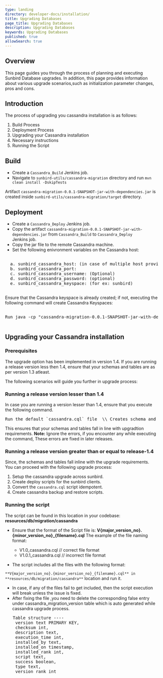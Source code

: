 ```yaml
---
type: landing
directory: developer-docs/installation/
title: Upgrading Databases
page_title: Upgrading Databases
description: Upgrading Databases
keywords: Upgrading Databases
published: true
allowSearch: true
---
```

## Overview 
This page guides you through the process of planning and executing Sunbird Database upgrades. In addition, this page provides information about various upgrade scenarios,such as initialization parameter changes, pros and cons.

## Introduction

The process of upgrading you cassandra installation is as follows:
  
  1. Build Process
  2. Deployment Process
  3. Upgrading your Cassandra installation  
  4. Necessary instructions 
  5. Running the Script

## Build

* Create a `Cassandra_Build` Jenkins job. 
* Navigate to `sunbird-utils/cassandra-migration` directory and run `mvn clean install -DskipTests`

Artifact `cassandra-migration-0.0.1-SNAPSHOT-jar-with-dependencies.jar` is created inside `sunbird-utils/cassandra-migration/target` directory.

## Deployment

* Create a `Cassandra_Deploy` Jenkins job. 
* Copy the artifact `cassandra-migration-0.0.1-SNAPSHOT-jar-with-dependencies.jar`  from  `Cassandra_Build` to `Cassandra_Deploy`     
  Jenkins job.
* Copy the jar file to the remote Cassandra machine. 
* Set the following enivronment variables on the Cassandra host:

<pre>

  a. sunbird_cassandra_host: (in case of multiple host provide the value comma separated) 
  b. sunbird_cassandra_port: 
  c. sunbird_cassandra_username: (Optional) 
  d. sunbird_cassandra_password: (optional) 
  e. sunbird_cassandra_keyspace: (for ex: sunbird)

</pre>

Ensure that the Cassandra keyspace is already created; if not, executing the following command will create Cassandra Keyspaces:

<pre>

Run java -cp "cassandra-migration-0.0.1-SNAPSHOT-jar-with-dependencies.jar com.contrastsecurity.cassandra.migration.utils.MigrationScriptEntryPoint` on your remote cassandra machine.

</pre>

## Upgrading your Cassandra installation 

### Prerequisites 

The upgrade option has been implemented in version 1.4. If you are running a release version less then 1.4, ensure that your schemas and tables are as per version 1.3 atleast.

The following scenarios will guide you further in upgrade process: 

### Running a release version lesser than 1.4

In case you are running a version lesser than 1.4, ensure that you execute the following command.
<pre>
Run the default `cassandra.cql` file  \\ Creates schema and tables until release-1.3. 
</pre>
This ensures that your schemas and tables fall in line with upgradtion requirements. 
**Note:** Ignore the errors, if you encounter any while executing the command, These errors are fixed in later releases. 

### Running a release version greater than or equal to release-1.4 

Since, the schemas and tables fall inline with the upgrade requirements. You can proceed with 
the following upgrade process:  

1) Setup the cassandra upgrade across sunbird. 
2) Create deploy scripts for the sunbird clients.
3) Convert the `cassandra.cql` script idempotent.
4) Create cassandra backup and restore scripts.

### Running the script

The script can be found in this location in your codebase: **resources/db/migration/cassandra**

- Ensure that the format of the Script file is: **V{major_version_no}.{minor_version_no}_{filename}.cql**
  The example of the file naming format:     
     
     - V1.0_cassandra.cql // correct file format
     - V1.0.1_cassandra.cql // incorrect file format 

- The script includes all the files with the following format:

`**V{major_version_no}.{minor_version_no}_{filename}.cql** in **resources/db/migration/cassandra**` location and run it. 

- In case, if any of the files fail to get included, then the script execution will break unless the issue is fixed.
- After fixing the file ,you need to delete the corresponding false entry under cassandra_migration_version table which is auto generated while cassandra upgrade process.
<pre>
   Table structure ----
    version text PRIMARY KEY,
    checksum int,
    description text,
    execution_time int,
    installed_by text,
    installed_on timestamp,
    installed_rank int,
    script text,
    success boolean,
    type text,
    version_rank int
</pre>

